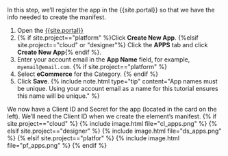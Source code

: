 In this step, we’ll register the app in the {{site.portal}} so that we have the info needed to create the manifest.
1. Open the [{{site.portal}}]({{site.portal_url}})
2. {% if site.project=="platform" %}Click **Create New App**.
   {%elsif site.project=="cloud" or "designer"%} Click the **APPS** tab and click **Create New App**{% endif %}.
3. Enter your account email in the **App Name** field, for example, `myemail@email.com`.
{% if site.project=="platform" %}
4. Select **eCommerce** for the Category.
{% endif %}
5. Click **Save**.
    {% include note.html type="tip" content="App names must be unique. Using your account email as a name for this tutorial ensures this name will be unique." %}

​We now have a Client ID and Secret for the app (located in the card on the left). We’ll need the Client ID when we create the element’s manifest.
{% if site.project=="cloud" %}
{% include image.html file="cl_apps.png" %}
{% elsif site.project=="designer" %}
{% include image.html file="ds_apps.png" %}
{% elsif site.project=="platfor" %}
{% include image.html file="pf_apps.png" %}
{% endif %}
